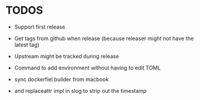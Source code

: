 # TODOS

* Support first release
* Get tags from github when release
  (because releaser might not have the latest tag)
* Upstream might be tracked during release
* Command to add environment without having to edit TOML

* sync dockerfiel builder from macbook
* and replaceattr impl in slog to strip out the timestamp

